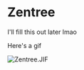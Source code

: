 # Zentree
I'll fill this out later lmao

Here's a gif

![Zentree.JIF](https://i.imgur.com/CPOVxaa.gif)